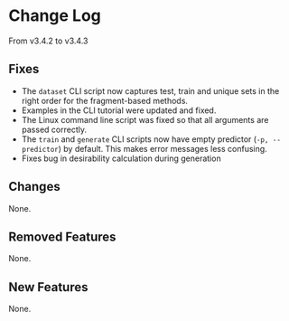 # Change Log
From v3.4.2 to v3.4.3

## Fixes

- The `dataset` CLI script now captures test, train and unique sets in the right order for the fragment-based methods.
- Examples in the CLI tutorial were updated and fixed.
- The Linux command line script was fixed so that all arguments are passed correctly.
- The `train` and `generate` CLI scripts now have empty predictor (`-p, --predictor`) by default. This makes error messages less confusing.
- Fixes bug in desirability calculation during generation

## Changes

None.

## Removed Features

None.

## New Features

None.
